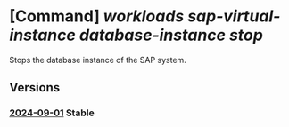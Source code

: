 # [Command] _workloads sap-virtual-instance database-instance stop_

Stops the database instance of the SAP system.

## Versions

### [2024-09-01](/Resources/mgmt-plane/L3N1YnNjcmlwdGlvbnMve30vcmVzb3VyY2Vncm91cHMve30vcHJvdmlkZXJzL21pY3Jvc29mdC53b3JrbG9hZHMvc2FwdmlydHVhbGluc3RhbmNlcy97fS9kYXRhYmFzZWluc3RhbmNlcy97fS9zdG9w/2024-09-01.xml) **Stable**

<!-- mgmt-plane /subscriptions/{}/resourcegroups/{}/providers/microsoft.workloads/sapvirtualinstances/{}/databaseinstances/{}/stop 2024-09-01 -->
